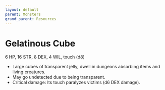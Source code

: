 ```yaml
---
layout: default
parent: Monsters
grand_parent: Resources
---
```


# Gelatinous Cube

6 HP, 16 STR, 8 DEX, 4 WIL, touch (d8)

- Large cubes of transparent jelly, dwell in dungeons absorbing items and living creatures.
- May go undetected due to being transparent.
- Critical damage: Its touch paralyzes victims (d6 DEX damage).



